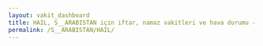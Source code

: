 ```yaml
---
layout: vakit_dashboard
title: HAIL, S__ARABISTAN için iftar, namaz vakitleri ve hava durumu - ilçe/eyalet seç
permalink: /S__ARABISTAN/HAIL/
---
```


<script type="text/javascript">
  var GLOBAL_COUNTRY = 'S__ARABISTAN';
  var GLOBAL_CITY = 'HAIL';
  var GLOBAL_STATE = '';
  var lat = 72;
  var lon = 21;
</script>
